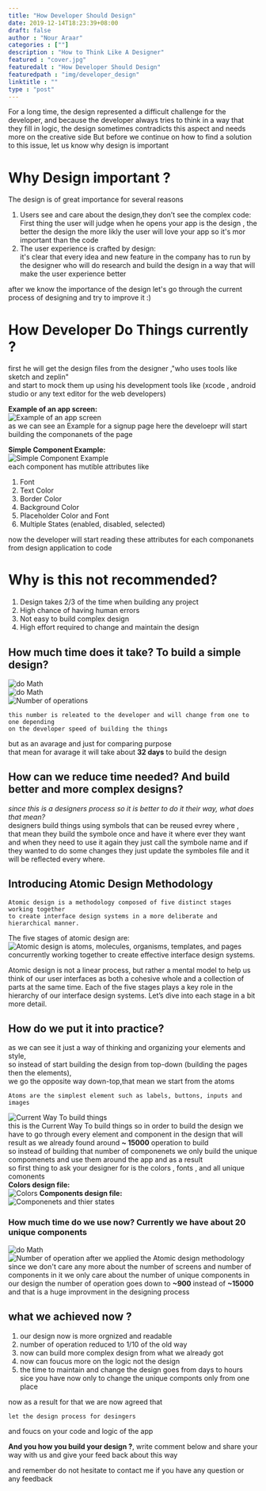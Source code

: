 ```yaml
---
title: "How Developer Should Design"
date: 2019-12-14T18:23:39+08:00
draft: false
author : "Nour Araar"
categories : [""]
description : "How to Think Like A Designer"
featured : "cover.jpg"
featuredalt : "How Developer Should Design"
featuredpath : "img/developer_design"
linktitle : ""
type : "post"
---
```

For a long time, the design represented a difficult challenge for the developer, and because the developer always tries to think in a way that they fill in logic, the design sometimes contradicts this aspect and needs more on the creative side But before we continue on how to find a solution to this issue, let us know why design is important

# Why Design important ?
The design is of great importance for several reasons 
1. Users see and care about the design,they don’t see the complex code:  
   First thing the user will judge when he opens your app is the design ,
   the better the design the more likly the user will love your app so it's mor important than the code
2. The user experience is crafted by design:  
    it's clear that every idea and new feature in the company has to run by the designer 
    who will do research and build the design in a way that will make the user experience better

after we know the importance of the design let's go through the current process of designing and try to improve it :)

# How Developer Do Things currently ?
first he will get the design files from the designer ,"who uses tools like sketch and zeplin"  
and start to mock them up using his development tools like (xcode , android studio or any text editor for the web developers)   

**Example of an app screen:**  
![Example of an app screen](/img/developer_design/sign_up_page.png "Example of an app screen")  
as we can see an Example for a signup page here the develoepr will start building the componanets of the page  

**Simple Component Example:**  
![Simple Component Example](/img/developer_design/element_example.jpg "Simple Component Example")  
each component has mutible attributes like    
1. Font
2. Text Color
3. Border Color
4. Background Color
5. Placeholder Color and Font
6. Multiple States (enabled, disabled, selected)  

now the developer will start reading these attributes for each componanets from design application to code

# Why is this not recommended?
1. Design takes 2/3 of the time when building any project
2. High chance of having human errors
3. Not easy to build complex design
4. High effort required to change and maintain the design  
   
## How much time does it take? To build a simple design?
![do Math](/img/developer_design/do_math.gif "Do Math")  
![do Math](/img/developer_design/math.gif "Do Math")  
![Number of operations](/img/developer_design/number_of_process.png "Number of operations")  
```
this number is releated to the developer and will change from one to one depending  
on the developer speed of building the things
```
but as an avarage and just for comparing purpose  
that mean for avarage it will take about **32 days** to build the design

## How can we reduce time needed? And build better and more complex designs?
*since this is a designers process so it is better to do it their way, what does that mean?*  
designers build things using symbols that can be reused evrey where ,  
that mean they build the symbole once and have it where ever they want 
and when they need to use it again they just call the symbole name and if they wanted to do some changes they just update the symboles file
and it will be reflected every where.

## Introducing Atomic Design Methodology
```
Atomic design is a methodology composed of five distinct stages working together 
to create interface design systems in a more deliberate and hierarchical manner. 
```
The five stages of atomic design are:  
![Atomic design is atoms, molecules, organisms, templates, and pages concurrently working together to create effective interface design systems.](/img/developer_design/atomic-design-abstract-concrete.png "Atomic design is atoms, molecules, organisms, templates, and pages concurrently working together to create effective interface design systems.")  

Atomic design is not a linear process, but rather a mental model to help us think of our user interfaces as both a cohesive whole and a collection of parts at the same time. Each of the five stages plays a key role in the hierarchy of our interface design systems. Let’s dive into each stage in a bit more detail.


## How do we put it into practice?
as we can see it just a way of thinking and organizing your elements and style,  
so instead of start building the design from top-down (building the pages then the elements),  
we go the opposite way down-top,that mean we start from the atoms
```
Atoms are the simplest element such as labels, buttons, inputs and images
```
![Current Way To build things](/img/developer_design/top-down.png "Current Way To build things")  
this is the Current Way To build things so in order to build the design we have to go through every element and component in the design that will result as we already found around **~ 15000** operation to build  
so instead of building that number of componenets we only build the unique compomenets and use them around the app and as a result  
so first thing to ask your designer for is the colors , fonts , and all unique comonents  
**Colors design file:**  
![Colors](/img/developer_design/colors.png "Colors")
**Components design file:**  
![Componenets and thier states](/img/developer_design/components.png "Componenets and thier states")
### How much time do we use now? Currently we have about 20 unique components
![do Math](/img/developer_design/do_math.gif "Do Math")
![Number of operation after we applied the Atomic design methodology](/img/developer_design/new-results.png "Number of operation after we applied the Atomic design methodology")
since we don't care any more about the number of screens and number of components in it we only care about the number of unique components in our design the number of operation goes down to **~900** instead of **~15000** and that is a huge improvment in the designing process

## what we achieved now ?
1. our design now is more orgnized and readable
2. number of operation reduced to 1/10 of the old way
3. now can build more complex design from what we already got
4. now can foucus more on the logic not the design
5. the time to maintain and change the design goes from days to hours  
   sice you have now only to change the unique componts only from one place

now as a result for that we are now agreed that
```
let the design process for desingers
```
and foucs on your code and logic of the app

**And you how you build your design ?**, write comment below and share your way with us and give your feed back about this way

and remember do not hesitate to contact me if you have any question or any feedback 

 